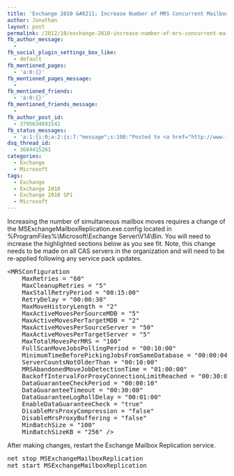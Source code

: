 ```yaml
---
title: 'Exchange 2010 &#8211; Increase Number of MRS Concurrent Mailbox Moves'
author: Jonathan
layout: post
permalink: /2012/10/exchange-2010-increase-number-of-mrs-concurrent-mailbox-moves/
fb_author_message:
  - 
fb_social_plugin_settings_box_like:
  - default
fb_mentioned_pages:
  - 'a:0:{}'
fb_mentioned_pages_message:
  - 
fb_mentioned_friends:
  - 'a:0:{}'
fb_mentioned_friends_message:
  - 
fb_author_post_id:
  - 3795634891542
fb_status_messages:
  - 'a:1:{i:0;a:2:{s:7:"message";s:100:"Posted to <a href="http://www.facebook.com/3795634891542" target="_blank">your Facebook Timeline</a>";s:5:"error";b:0;}}'
dsq_thread_id:
  - 3684415261
categories:
  - Exchange
  - Microsoft
tags:
  - Exchange
  - Exchange 2010
  - Exchange 2010 SP1
  - Microsoft
---
```

Increasing the number of simultaneous mailbox moves requires a change of the MSExchangeMailboxReplication.exe.config located in %ProgramFiles%\Microsoft\Exchange Server\V14\Bin\. You will need to increase the highlighted sections below as you see fit. Note, this change needs to be made on all CAS servers in the organization and will need to be re-applied following any service pack updates.

<pre class="brush: xml; highlight: [7,8,9,10]; title: ; notranslate" title="">&lt;MRSConfiguration 
    MaxRetries = "60"
    MaxCleanupRetries = "5"
    MaxStallRetryPeriod = "00:15:00"
    RetryDelay = "00:00:30"
    MaxMoveHistoryLength = "2" 
    MaxActiveMovesPerSourceMDB = "5"
    MaxActiveMovesPerTargetMDB = "2"
    MaxActiveMovesPerSourceServer = "50"
    MaxActiveMovesPerTargetServer = "5"
    MaxTotalMovesPerMRS = "100"
    FullScanMoveJobsPollingPeriod = "00:10:00"
    MinimumTimeBeforePickingJobsFromSameDatabase = "00:00:04"
    ServerCountsNotOlderThan = "00:10:00"
    MRSAbandonedMoveJobDetectionTime = "01:00:00"
    BackoffIntervalForProxyConnectionLimitReached = "00:30:00"
    DataGuaranteeCheckPeriod = "00:00:10"
    DataGuaranteeTimeout = "00:30:00"
    DataGuaranteeLogRollDelay = "00:01:00"
    EnableDataGuaranteeCheck = "true"
    DisableMrsProxyCompression = "false"
    DisableMrsProxyBuffering = "false"
    MinBatchSize = "100"
    MinBatchSizeKB = "256" /&gt;
</pre>

After making changes, restart the Exchange Mailbox Replication service.

<pre class="brush: plain; title: ; notranslate" title="">net stop MSExchangeMailboxReplication
net start MSExchangeMailboxReplication
</pre>